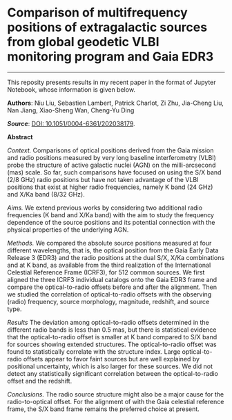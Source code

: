 # Comparison of multifrequency positions of extragalactic sources from global geodetic VLBI monitoring program and Gaia EDR3
---


 
This reposity presents results in my recent paper in the format of Jupyter
Notebook, whose information is given below.


**Authors**: Niu Liu, Sebastien Lambert, Patrick Charlot, Zi Zhu, Jia-Cheng Liu,
 Nan Jiang, Xiao-Sheng Wan, Cheng-Yu Ding

***Source***: [DOI: 10.1051/0004-6361/202038179](https://doi.org/10.1051/0004-6361/202038179).

**Abstract**

*Context.*
Comparisons of optical positions derived from the Gaia mission
and radio positions measured by very long baseline interferometry (VLBI)
probe the structure of active galactic nuclei (AGN) on the
milli-arcsecond (mas) scale. So far, such comparisons have focused on using
the S/X band (2/8 GHz) radio positions but have not taken advantage of the
VLBI positions that exist at higher radio frequencies, namely K band (24 GHz)
and X/Ka band (8/32 GHz).

*Aims.*
We extend previous works by considering two additional radio frequencies
(K band and X/Ka band) with the aim to study the frequency dependence of
the source positions and its potential connection with the physical
properties of the underlying AGN.

*Methods.*
We compared the absolute source positions measured at four different
wavelengths, that is, the optical position from the Gaia Early Data Release 3
(EDR3) and the radio positions at the dual S/X, X/Ka combinations and at
K band, as available from the third realization of the International
Celestial Reference Frame (ICRF3), for 512 common sources.
We first aligned the three ICRF3 individual catalogs onto the Gaia EDR3 frame
and compare the optical-to-radio offsets before and after the alignment.
Then we studied the correlation of optical-to-radio offsets with the
observing (radio) frequency, source morphology, magnitude, redshift,
and source type.

*Results*
The deviation among optical-to-radio offsets determined in the different
radio bands is less than 0.5 mas, but there is statistical evidence that
the optical-to-radio offset is smaller at K band compared to S/X band for
sources showing extended structures.
The optical-to-radio offset was found to statistically correlate with the
structure index.
Large optical-to-radio offsets appear to favor faint sources but are well
explained by positional uncertainty, which is also larger for these sources.
We did not detect any statistically significant correlation between the
optical-to-radio offset and the redshift.

*Conclusions.*
The radio source structure might also be a major cause for the
radio-to-optical offset.
For the alignment of with the Gaia celestial reference frame, the S/X band
frame remains the preferred choice at present.
